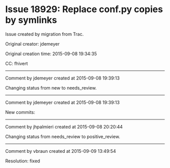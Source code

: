 # Issue 18929: Replace conf.py copies by symlinks

Issue created by migration from Trac.

Original creator: jdemeyer

Original creation time: 2015-09-08 19:34:35

CC:  fhivert




---

Comment by jdemeyer created at 2015-09-08 19:39:13

Changing status from new to needs_review.


---

Comment by jdemeyer created at 2015-09-08 19:39:13

New commits:


---

Comment by jhpalmieri created at 2015-09-08 20:20:44

Changing status from needs_review to positive_review.


---

Comment by vbraun created at 2015-09-09 13:49:54

Resolution: fixed
